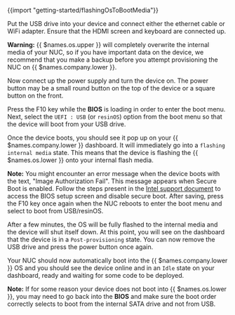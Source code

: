 {{import "getting-started/flashingOsToBootMedia"}}

Put the USB drive into your device and connect either the ethernet cable or WiFi adapter. Ensure that the HDMI screen and keyboard are connected up.

__Warning:__ {{ $names.os.upper }} will completely overwrite the internal media of your NUC, so if you have important data on the device, we recommend that you make a backup before you attempt provisioning the NUC on {{ $names.company.lower }}.

Now connect up the power supply and turn the device on. The power button may be a small round button on the top of the device or a square button on the front.

Press the F10 key while the **BIOS** is loading in order to enter the boot menu. Next, select the `UEFI : USB` (or `resinOS`) option from the boot menu so that the device will boot from your USB drive.

Once the device boots, you should see it pop up on your {{ $names.company.lower }} dashboard. It will immediately go into a `flashing internal media` state. This means that the device is flashing the {{ $names.os.lower }} onto your internal flash media.

__Note:__ You might encounter an error message when the device boots with the text, "Image Authorization Fail". This message appears when Secure Boot is enabled. Follow the steps present in the [Intel support document](https://www.intel.com/content/www/us/en/support/articles/000038401/intel-nuc/intel-nuc-kits.html) to access the BIOS setup screen and disable secure boot. After saving, press the F10 key once again when the NUC reboots to enter the boot menu and select to boot from USB/resinOS.

After a few minutes, the OS will be fully flashed to the internal media and the device will shut itself down. At this point, you will see on the dashboard that the device is in a `Post-provisioning` state. You can now remove the USB drive and press the power button once again.

Your NUC should now automatically boot into the {{ $names.company.lower }} OS and you should see the device online and in an `Idle` state on your dashboard, ready and waiting for some code to be deployed.

__Note:__ If for some reason your device does not boot into {{ $names.os.lower }}, you may need to go back into the **BIOS** and make sure the boot order correctly selects to boot from the internal SATA drive and not from USB.

